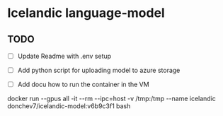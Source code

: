 # Icelandic language-model

## TODO
- [ ] Update Readme with .env setup
- [ ] Add python script for uploading model to azure storage
- [ ] Add docu how to run the container in the VM


docker run --gpus all -it --rm --ipc=host -v /tmp:/tmp --name icelandic donchev7/icelandic-model:v6b9c3f1 bash
